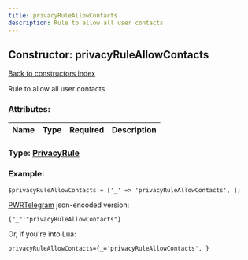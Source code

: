 ```yaml
---
title: privacyRuleAllowContacts
description: Rule to allow all user contacts
---
```

## Constructor: privacyRuleAllowContacts  
[Back to constructors index](index.md)



Rule to allow all user contacts

### Attributes:

| Name     |    Type       | Required | Description |
|----------|:-------------:|:--------:|------------:|



### Type: [PrivacyRule](../types/PrivacyRule.md)


### Example:

```
$privacyRuleAllowContacts = ['_' => 'privacyRuleAllowContacts', ];
```  

[PWRTelegram](https://pwrtelegram.xyz) json-encoded version:

```
{"_":"privacyRuleAllowContacts"}
```


Or, if you're into Lua:  


```
privacyRuleAllowContacts={_='privacyRuleAllowContacts', }

```


